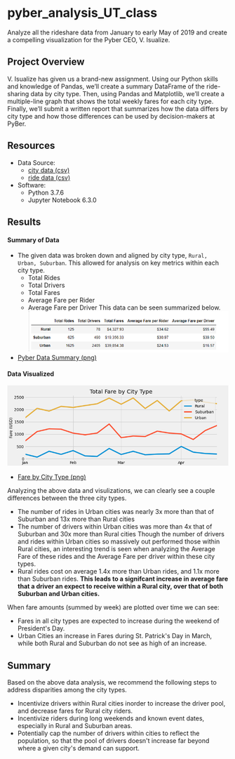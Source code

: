 # pyber_analysis_UT_class
Analyze all the rideshare data from January to early May of 2019 and create a compelling visualization for the Pyber CEO, V. Isualize.

## Project Overview
V. Isualize has given us a brand-new assignment. Using our Python skills and knowledge of Pandas, we’ll create a summary DataFrame of the ride-sharing data by city type. Then, using Pandas and Matplotlib, we’ll create a multiple-line graph that shows the total weekly fares for each city type. Finally, we’ll submit a written report that summarizes how the data differs by city type and how those differences can be used by decision-makers at PyBer.

## Resources
- Data Source:
   - [city data (csv)](resources/city_data.csv)
   - [ride data (csv)](resources/ride_data.csv)
- Software:
   - Python 3.7.6
   - Jupyter Notebook 6.3.0

## Results
#### Summary of Data
   - The given data was broken down and aligned by city type, `Rural, Urban, Suburban`. This allowed for analysis on key metrics within each city type.
       - Total Rides
       - Total Drivers
       - Total Fares
       - Average Fare per Rider
       - Average Fare per Driver
   This data can be seen summarized below.
   ![Pyber Data Summary (png)](analysis/pyber_challenge_fig1.png)
   - [Pyber Data Summary (png)](analysis/pyber_challenge_fig1.png)
#### Data Visualized 
   ![Fare by City Type (png)](analysis/PyBer_fare_summary.png)
   - [Fare by City Type (png)](analysis/PyBer_fare_summary.png)

Analyzing the above data and visulizations, we can clearly see a couple differences between the three city types.
   - The number of rides in Urban cities was nearly 3x more than that of Suburban and 13x more than Rural cities
   - The number of drivers within Urban cities was more than 4x that of  Suburban and 30x more than Rural cities
Though the number of drivers and rides within Urban cities so massively out performed those within Rural cities, an interesting trend is seen when analyzing the Average Fare of these rides and the Average Fare per driver within these city types.
   - Rural rides cost on  average 1.4x more than Urban rides, and 1.1x more than Suburban rides. **This leads to a signifcant increase in average fare that a driver an expect to receive within a Rural city, over that of both Suburban and Urban cities.**

When fare amounts (summed by week) are plotted over time we can see:
   - Fares in all city types are expected to increase during the weekend of President's Day.
   - Urban Cities an increase in Fares during St. Patrick's Day in March, while both Rural and Suburban do not see as high of an increase.

## Summary
Based on the above data analysis, we recommend the following steps to address disparities among the city types.
   - Incentivize drivers within Rural cities inorder to increase the driver pool, and decrease fares for Rural city riders. 
   - Incentivize riders during long weekends and known event dates, especially in Rural and Suburban areas.
   - Potentially cap the number of drivers within cities to reflect the population, so that the pool of drivers doesn't increase far beyond where a given city's demand can support.
   